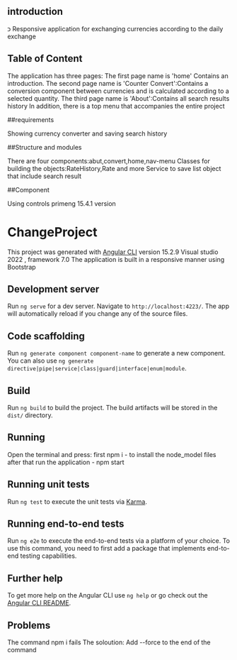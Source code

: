 ## introduction
 כ
Responsive application for exchanging currencies according to the daily exchange

## Table of Content

The application has three pages:
The first page name is 'home' Contains an introduction.
The second page name is 'Counter Convert':Contains a conversion component between currencies and is calculated according to a selected quantity.
The third page name is 'About':Contains all search results history
In addition, there is a top menu that accompanies the entire project

##requirements

Showing currency converter and saving search history

##Structure and modules

There are four components:abut,convert,home,nav-menu
Classes for building the objects:RateHistory,Rate and more
Service to save list object that include search result

##Component

Using controls primeng 15.4.1 version

# ChangeProject

This project was generated with [Angular CLI](https://github.com/angular/angular-cli) version 15.2.9
Visual studio 2022 , framework 7.0
The application is built in a responsive manner using Bootstrap

## Development server

Run `ng serve` for a dev server. Navigate to `http://localhost:4223/`. The app will automatically reload if you change any of the source files.

## Code scaffolding

Run `ng generate component component-name` to generate a new component. You can also use `ng generate directive|pipe|service|class|guard|interface|enum|module`.

## Build

Run `ng build` to build the project. The build artifacts will be stored in the `dist/` directory.

## Running

Open the terminal and press:
first npm i - to install the node_model files
after that run the application - npm start

## Running unit tests

Run `ng test` to execute the unit tests via [Karma](https://karma-runner.github.io).

## Running end-to-end tests

Run `ng e2e` to execute the end-to-end tests via a platform of your choice. To use this command, you need to first add a package that implements end-to-end testing capabilities.

## Further help

To get more help on the Angular CLI use `ng help` or go check out the [Angular CLI README](https://github.com/angular/angular-cli/blob/master/README.md).

## Problems

The command npm i fails
The soloution: Add --force to the end of the command
